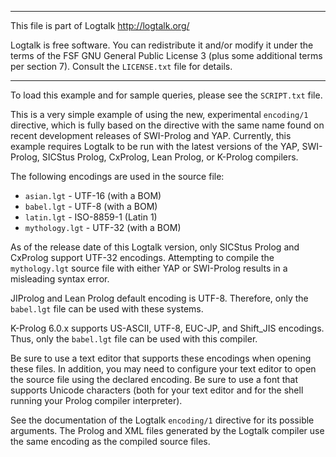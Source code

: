 ________________________________________________________________________

This file is part of Logtalk <http://logtalk.org/>  

Logtalk is free software. You can redistribute it and/or modify it under
the terms of the FSF GNU General Public License 3  (plus some additional
terms per section 7).        Consult the `LICENSE.txt` file for details.
________________________________________________________________________


To load this example and for sample queries, please see the `SCRIPT.txt`
file.

This is a very simple example of using the new, experimental `encoding/1`
directive, which is fully based on the directive with the same name found 
on recent development releases of SWI-Prolog and YAP. Currently, this 
example requires Logtalk to be run with the latest versions of the YAP, 
SWI-Prolog, SICStus Prolog, CxProlog, Lean Prolog, or K-Prolog compilers.

The following encodings are used in the source file:

- `asian.lgt`     - UTF-16 (with a BOM)
- `babel.lgt`     - UTF-8 (with a BOM)
- `latin.lgt`     - ISO-8859-1 (Latin 1)
- `mythology.lgt` - UTF-32 (with a BOM)

As of the release date of this Logtalk version, only SICStus Prolog and 
CxProlog support UTF-32 encodings. Attempting to compile the `mythology.lgt` 
source file with either YAP or SWI-Prolog results in a misleading syntax 
error.

JIProlog and Lean Prolog default encoding is UTF-8. Therefore, only the
`babel.lgt` file can be used with these systems.

K-Prolog 6.0.x supports US-ASCII, UTF-8, EUC-JP, and Shift_JIS encodings. 
Thus, only the `babel.lgt` file can be used with this compiler.

Be sure to use a text editor that supports these encodings when opening 
these files. In addition, you may need to configure your text editor to 
open the source file using the declared encoding. Be sure to use a font 
that supports Unicode characters (both for your text editor and for the 
shell running your Prolog compiler interpreter).

See the documentation of the Logtalk `encoding/1` directive for its possible 
arguments. The Prolog and XML files generated by the Logtalk compiler use 
the same encoding as the compiled source files.
